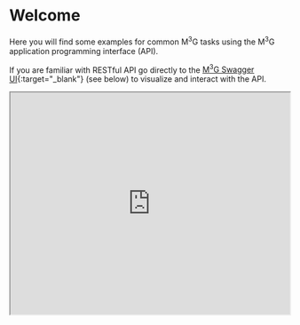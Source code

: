 # Welcome

Here you will find some examples for common M<sup>3</sup>G tasks using the M<sup>3</sup>G application programming interface (API).

If you are familiar with RESTful API go directly to the [M<sup>3</sup>G Swagger UI](https://gnss-metadata.eu/__test2/site/api-docs){:target="_blank"} (see below) to visualize and interact with the API.

<iframe style="width:100%;height:400px" src="https://gnss-metadata.eu/__test2/site/api-docs"></iframe>
